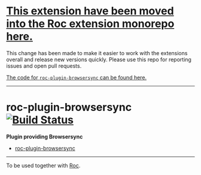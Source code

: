 # [This extension have been moved into the Roc extension monorepo here.](https://github.com/rocjs/extensions)

This change has been made to make it easier to work with the extensions overall and release new versions quickly. Please use this repo for reporting issues and open pull requests.

[The code for `roc-plugin-browsersync` can be found here.](https://github.com/rocjs/extensions/tree/master/plugins/roc-plugin-browsersync)  

---
# roc-plugin-browsersync [![Build Status](https://travis-ci.org/rocjs/roc-plugin-browsersync.svg?branch=master)](https://travis-ci.org/rocjs/roc-plugin-browsersync)

__Plugin providing Browsersync__  
- [roc-plugin-browsersync](/extensions/roc-plugin-browsersync)

---
To be used together with [Roc](https://github.com/rocjs/roc).
